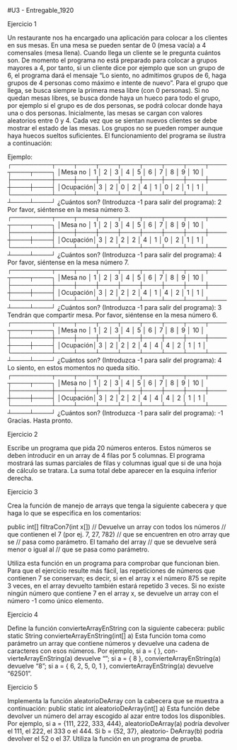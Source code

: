 #U3 - Entregable_1920

Ejercicio 1

Un restaurante nos ha encargado una aplicación para colocar a los clientes en
sus mesas. En una mesa se pueden sentar de 0 (mesa vacía) a 4 comensales
(mesa llena). Cuando llega un cliente se le pregunta cuántos son. De momento
el programa no está preparado para colocar a grupos mayores a 4, por tanto, si
un cliente dice por ejemplo que son un grupo de 6, el programa dará el mensaje
“Lo siento, no admitimos grupos de 6, haga grupos de 4 personas
como máximo e intente de nuevo”. Para el grupo que llega, se busca
siempre la primera mesa libre (con 0 personas). Si no quedan mesas libres, se
busca donde haya un hueco para todo el grupo, por ejemplo si el grupo es de
dos personas, se podrá colocar donde haya una o dos personas. Inicialmente,
las mesas se cargan con valores aleatorios entre 0 y 4. Cada vez que se sientan
nuevos clientes se debe mostrar el estado de las mesas. Los grupos no se
pueden romper aunque haya huecos sueltos suficientes. El funcionamiento del
programa se ilustra a continuación:

Ejemplo:
┌─────────┬────┬────┬────┬────┬────┬────┬────┬────┬────┬────┐
│Mesa no  │  1 │  2 │  3 │  4 │  5 │  6 │  7 │  8 │  9 │ 10 │
├─────────┼────┼────┼────┼────┼────┼────┼────┼────┼────┼────┤
│Ocupación│  3 │  2 │  0 │  2 │  4 │  1 │  0 │  2 │  1 │  1 │
└─────────┴────┴────┴────┴────┴────┴────┴────┴────┴────┴────┘
¿Cuántos son? (Introduzca -1 para salir del programa): 2
Por favor, siéntense en la mesa número 3.
┌─────────┬────┬────┬────┬────┬────┬────┬────┬────┬────┬────┐
│Mesa no  │  1 │  2 │  3 │  4 │  5 │  6 │  7 │  8 │  9 │ 10 │
├─────────┼────┼────┼────┼────┼────┼────┼────┼────┼────┼────┤
│Ocupación│  3 │  2 │  2 │  2 │  4 │  1 │  0 │  2 │  1 │  1 │
└─────────┴────┴────┴────┴────┴────┴────┴────┴────┴────┴────┘
¿Cuántos son? (Introduzca -1 para salir del programa): 4
Por favor, siéntense en la mesa número 7.
┌─────────┬────┬────┬────┬────┬────┬────┬────┬────┬────┬────┐
│Mesa no  │  1 │  2 │  3 │  4 │  5 │  6 │  7 │  8 │  9 │ 10 │
├─────────┼────┼────┼────┼────┼────┼────┼────┼────┼────┼────┤
│Ocupación│  3 │  2 │  2 │  2 │  4 │  1 │  4 │  2 │  1 │  1 │
└─────────┴────┴────┴────┴────┴────┴────┴────┴────┴────┴────┘
¿Cuántos son? (Introduzca -1 para salir del programa): 3
Tendrán que compartir mesa. Por favor, siéntense en la mesa número 6.
┌─────────┬────┬────┬────┬────┬────┬────┬────┬────┬────┬────┐
│Mesa no  │  1 │  2 │  3 │  4 │  5 │  6 │  7 │  8 │  9 │ 10 │
├─────────┼────┼────┼────┼────┼────┼────┼────┼────┼────┼────┤
│Ocupación│  3 │  2 │  2 │  2 │  4 │  4 │  4 │  2 │  1 │  1 │
└─────────┴────┴────┴────┴────┴────┴────┴────┴────┴────┴────┘
¿Cuántos son? (Introduzca -1 para salir del programa): 4
Lo siento, en estos momentos no queda sitio.
┌─────────┬────┬────┬────┬────┬────┬────┬────┬────┬────┬────┐
│Mesa no  │  1 │  2 │  3 │  4 │  5 │  6 │  7 │  8 │  9 │ 10 │
├─────────┼────┼────┼────┼────┼────┼────┼────┼────┼────┼────┤
│Ocupación│  3 │  2 │  2 │  2 │  4 │  4 │  4 │  2 │  1 │  1 │
└─────────┴────┴────┴────┴────┴────┴────┴────┴────┴────┴────┘
¿Cuántos son? (Introduzca -1 para salir del programa): -1
Gracias. Hasta pronto.

Ejercicio 2

Escribe un programa que pida 20 números enteros. Estos números se deben
introducir en un array de 4 filas por 5 columnas. El programa mostrará las
sumas parciales de filas y columnas igual que si de una hoja de cálculo se
tratara. La suma total debe aparecer en la esquina inferior derecha.

Ejercicio 3

Crea la función de manejo de arrays que tenga la siguiente cabecera y que haga
lo que se especifica en los comentarios:

public int[] filtraCon7(int x[]) // Devuelve un array con todos los números
                                 // que contienen el 7 (por ej. 7, 27, 782)
                                 // que se encuentren en otro array que se
                                 // pasa como parámetro. El tamaño del array
                                 // que se devuelve será menor o igual al
                                // que se pasa como parámetro.

Utiliza esta función en un programa para comprobar que funcionan bien. Para
que el ejercicio resulte más fácil, las repeticiones de números que contienen
7 se conservan; es decir, si en el array x el número 875 se repite 3 veces, en
el array devuelto también estará repetido 3 veces. Si no existe ningún número
que contiene 7 en el array x, se devuelve un array con el número -1 como único
elemento.

Ejercicio 4

Define la función convierteArrayEnString con la siguiente cabecera:
public static String convierteArrayEnString(int[] a)
Esta función toma como parámetro un array que contiene números y devuelve
una cadena de caracteres con esos números. Por ejemplo, si a = { }, con-
vierteArrayEnString(a) devuelve “”; si a = { 8 }, convierteArrayEnString(a)
devuelve “8”; si a = { 6, 2, 5, 0, 1 }, convierteArrayEnString(a) devuelve
“62501”.

Ejercicio 5

Implementa la función aleatorioDeArray con la cabecera que se muestra a
continuación:
public static int aleatorioDeArray(int[] a)
Esta función debe devolver un número del array escogido al azar entre todos
los disponibles. Por ejemplo, si a = {111, 222, 333, 444}, aleatorioDeArray(a)
podría devolver el 111, el 222, el 333 o el 444. Si b = {52, 37}, aleatorio-
DeArray(b) podría devolver el 52 o el 37. Utiliza la función en un programa de
prueba.
